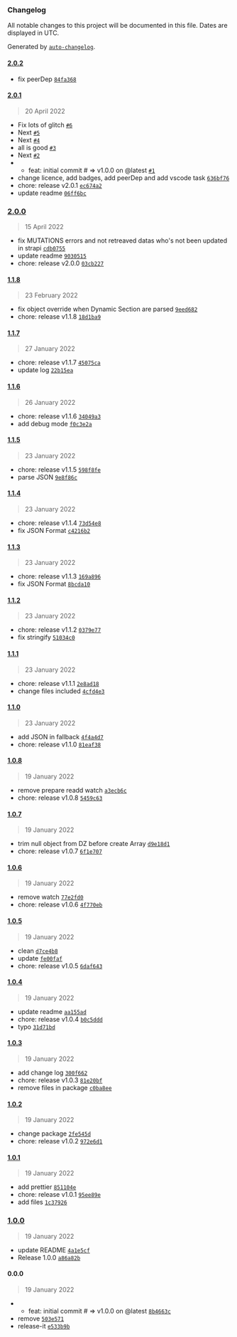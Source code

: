 ### Changelog

All notable changes to this project will be documented in this file. Dates are displayed in UTC.

Generated by [`auto-changelog`](https://github.com/CookPete/auto-changelog).

#### [2.0.2](https://github.com/NovaGaia/gatsby-plugin-strapi-source-extender/compare/2.0.1...2.0.2)

- fix peerDep [`84fa368`](https://github.com/NovaGaia/gatsby-plugin-strapi-source-extender/commit/84fa3685096d95759937b83c433355f0432a2b7e)

#### [2.0.1](https://github.com/NovaGaia/gatsby-plugin-strapi-source-extender/compare/2.0.0...2.0.1)

> 20 April 2022

- Fix lots of glitch [`#6`](https://github.com/NovaGaia/gatsby-plugin-strapi-source-extender/pull/6)
- Next [`#5`](https://github.com/NovaGaia/gatsby-plugin-strapi-source-extender/pull/5)
- Next [`#4`](https://github.com/NovaGaia/gatsby-plugin-strapi-source-extender/pull/4)
- all is good [`#3`](https://github.com/NovaGaia/gatsby-plugin-strapi-source-extender/pull/3)
- Next [`#2`](https://github.com/NovaGaia/gatsby-plugin-strapi-source-extender/pull/2)
- * feat: initial commit # =&gt; v1.0.0 on @latest [`#1`](https://github.com/NovaGaia/gatsby-plugin-strapi-source-extender/pull/1)
- change licence, add badges, add peerDep and add vscode task [`636bf76`](https://github.com/NovaGaia/gatsby-plugin-strapi-source-extender/commit/636bf762ccda27baab3275ae7ae063d234701203)
- chore: release v2.0.1 [`ec674a2`](https://github.com/NovaGaia/gatsby-plugin-strapi-source-extender/commit/ec674a2efb97a1526a6ff4920430c5bb5e0236e5)
- update readme [`06ff6bc`](https://github.com/NovaGaia/gatsby-plugin-strapi-source-extender/commit/06ff6bc3264219e85b484d1363d79f9335819fdc)

### [2.0.0](https://github.com/NovaGaia/gatsby-plugin-strapi-source-extender/compare/1.1.8...2.0.0)

> 15 April 2022

- fix MUTATIONS errors and not retreaved datas who's not been updated in strapi [`cdb0755`](https://github.com/NovaGaia/gatsby-plugin-strapi-source-extender/commit/cdb0755104a7ba665aee3d55ae9e12d584aa6b9b)
- update readme [`9030515`](https://github.com/NovaGaia/gatsby-plugin-strapi-source-extender/commit/90305159b7c8b38c4ffbc69e6c3e07a29a1650f3)
- chore: release v2.0.0 [`03cb227`](https://github.com/NovaGaia/gatsby-plugin-strapi-source-extender/commit/03cb22718cc52f49dbf41dc7b0afb70ae20a6f38)

#### [1.1.8](https://github.com/NovaGaia/gatsby-plugin-strapi-source-extender/compare/1.1.7...1.1.8)

> 23 February 2022

- fix object override when Dynamic Section are parsed [`9eed682`](https://github.com/NovaGaia/gatsby-plugin-strapi-source-extender/commit/9eed6821b965103e05a507f12a6a045921c50a63)
- chore: release v1.1.8 [`18d1ba9`](https://github.com/NovaGaia/gatsby-plugin-strapi-source-extender/commit/18d1ba9d84bdcbdbc62e7c300b6daee29002e17b)

#### [1.1.7](https://github.com/NovaGaia/gatsby-plugin-strapi-source-extender/compare/1.1.6...1.1.7)

> 27 January 2022

- chore: release v1.1.7 [`45075ca`](https://github.com/NovaGaia/gatsby-plugin-strapi-source-extender/commit/45075ca76583f6285f02f0fb9e66ab4e83181ebe)
- update log [`22b15ea`](https://github.com/NovaGaia/gatsby-plugin-strapi-source-extender/commit/22b15ea5efe8882cf4f7bacb9dc4592584e7d638)

#### [1.1.6](https://github.com/NovaGaia/gatsby-plugin-strapi-source-extender/compare/1.1.5...1.1.6)

> 26 January 2022

- chore: release v1.1.6 [`34049a3`](https://github.com/NovaGaia/gatsby-plugin-strapi-source-extender/commit/34049a32b709771d2e68d630a1078aa75836dce5)
- add debug mode [`f0c3e2a`](https://github.com/NovaGaia/gatsby-plugin-strapi-source-extender/commit/f0c3e2a43f07bcb2ec56182b51443f09d16e5522)

#### [1.1.5](https://github.com/NovaGaia/gatsby-plugin-strapi-source-extender/compare/1.1.4...1.1.5)

> 23 January 2022

- chore: release v1.1.5 [`598f8fe`](https://github.com/NovaGaia/gatsby-plugin-strapi-source-extender/commit/598f8fee875e976c5378d2958217bf8919ffff80)
- parse JSON [`9e8f86c`](https://github.com/NovaGaia/gatsby-plugin-strapi-source-extender/commit/9e8f86cdf22703d66206451adb0cac44ca889595)

#### [1.1.4](https://github.com/NovaGaia/gatsby-plugin-strapi-source-extender/compare/1.1.3...1.1.4)

> 23 January 2022

- chore: release v1.1.4 [`73d54e8`](https://github.com/NovaGaia/gatsby-plugin-strapi-source-extender/commit/73d54e88ffae7d562e31b47eb954c7b9a18cec3e)
- fix JSON Format [`c4216b2`](https://github.com/NovaGaia/gatsby-plugin-strapi-source-extender/commit/c4216b26b8125b78b1c4b58995429b04b498007e)

#### [1.1.3](https://github.com/NovaGaia/gatsby-plugin-strapi-source-extender/compare/1.1.2...1.1.3)

> 23 January 2022

- chore: release v1.1.3 [`169a896`](https://github.com/NovaGaia/gatsby-plugin-strapi-source-extender/commit/169a8962b933e746527d9e0881a0fa007049611a)
- fix JSON Format [`8bcda10`](https://github.com/NovaGaia/gatsby-plugin-strapi-source-extender/commit/8bcda1090d7ed23ea40faeb205c33c7055263ada)

#### [1.1.2](https://github.com/NovaGaia/gatsby-plugin-strapi-source-extender/compare/1.1.1...1.1.2)

> 23 January 2022

- chore: release v1.1.2 [`0379e77`](https://github.com/NovaGaia/gatsby-plugin-strapi-source-extender/commit/0379e77db13c18c47c613c909d4f39a2cddccde1)
- fix stringify [`51034c0`](https://github.com/NovaGaia/gatsby-plugin-strapi-source-extender/commit/51034c07abdf81aa57435b64ae577c53bd2d6157)

#### [1.1.1](https://github.com/NovaGaia/gatsby-plugin-strapi-source-extender/compare/1.1.0...1.1.1)

> 23 January 2022

- chore: release v1.1.1 [`2e8ad18`](https://github.com/NovaGaia/gatsby-plugin-strapi-source-extender/commit/2e8ad187ba906184f4feb68170672c537643159a)
- change files included [`4cfd4e3`](https://github.com/NovaGaia/gatsby-plugin-strapi-source-extender/commit/4cfd4e38dddda8935a8e0a7a75fb7f20c438e656)

#### [1.1.0](https://github.com/NovaGaia/gatsby-plugin-strapi-source-extender/compare/1.0.8...1.1.0)

> 23 January 2022

- add JSON in fallback [`4f4a4d7`](https://github.com/NovaGaia/gatsby-plugin-strapi-source-extender/commit/4f4a4d764499916f654b6df9ed1fd2676fe005aa)
- chore: release v1.1.0 [`81eaf38`](https://github.com/NovaGaia/gatsby-plugin-strapi-source-extender/commit/81eaf38cda983c9f29159929f1898aef7b0ee9f9)

#### [1.0.8](https://github.com/NovaGaia/gatsby-plugin-strapi-source-extender/compare/1.0.7...1.0.8)

> 19 January 2022

- remove prepare readd watch [`a3ecb6c`](https://github.com/NovaGaia/gatsby-plugin-strapi-source-extender/commit/a3ecb6c1286d300375f127b61103c53f703d1039)
- chore: release v1.0.8 [`5459c63`](https://github.com/NovaGaia/gatsby-plugin-strapi-source-extender/commit/5459c630968ff9c1d98af02cd9bc4ab044564654)

#### [1.0.7](https://github.com/NovaGaia/gatsby-plugin-strapi-source-extender/compare/1.0.6...1.0.7)

> 19 January 2022

- trim null object from DZ before create Array [`d9e18d1`](https://github.com/NovaGaia/gatsby-plugin-strapi-source-extender/commit/d9e18d1a366ba3bf51b3ee963f3473dcc044d8e9)
- chore: release v1.0.7 [`6f1e707`](https://github.com/NovaGaia/gatsby-plugin-strapi-source-extender/commit/6f1e7074aae91e135cd67124571fad86088a700b)

#### [1.0.6](https://github.com/NovaGaia/gatsby-plugin-strapi-source-extender/compare/1.0.5...1.0.6)

> 19 January 2022

- remove watch [`77e2fd0`](https://github.com/NovaGaia/gatsby-plugin-strapi-source-extender/commit/77e2fd01968dd8b49e9b2aad5cf686baa2893662)
- chore: release v1.0.6 [`4f770eb`](https://github.com/NovaGaia/gatsby-plugin-strapi-source-extender/commit/4f770eb55731a27d1e2de506ee4b5faeedb2d7e5)

#### [1.0.5](https://github.com/NovaGaia/gatsby-plugin-strapi-source-extender/compare/1.0.4...1.0.5)

> 19 January 2022

- clean [`d7ce4b8`](https://github.com/NovaGaia/gatsby-plugin-strapi-source-extender/commit/d7ce4b87c83348f5470973026c20f65b2d5e204c)
- update [`fe00faf`](https://github.com/NovaGaia/gatsby-plugin-strapi-source-extender/commit/fe00fafbf1929b85179eee3e2a3ebfe4ec41a8ae)
- chore: release v1.0.5 [`6daf643`](https://github.com/NovaGaia/gatsby-plugin-strapi-source-extender/commit/6daf64357cda09262cafa526d2f2ee56453742be)

#### [1.0.4](https://github.com/NovaGaia/gatsby-plugin-strapi-source-extender/compare/1.0.3...1.0.4)

> 19 January 2022

- update readme [`aa155ad`](https://github.com/NovaGaia/gatsby-plugin-strapi-source-extender/commit/aa155ad338021412ebaf95fd24e7397f297cf534)
- chore: release v1.0.4 [`b0c5ddd`](https://github.com/NovaGaia/gatsby-plugin-strapi-source-extender/commit/b0c5ddd505a8b494ec2bed70da88e9f8b41f1fbc)
- typo [`31d71bd`](https://github.com/NovaGaia/gatsby-plugin-strapi-source-extender/commit/31d71bd3e073fec88e5fce73905cf8b50b9fc4af)

#### [1.0.3](https://github.com/NovaGaia/gatsby-plugin-strapi-source-extender/compare/1.0.2...1.0.3)

> 19 January 2022

- add change log [`300f662`](https://github.com/NovaGaia/gatsby-plugin-strapi-source-extender/commit/300f662c6b2651ac074fe459e1296e293c4d08d8)
- chore: release v1.0.3 [`81e20bf`](https://github.com/NovaGaia/gatsby-plugin-strapi-source-extender/commit/81e20bf0a3e22c7df1e6995dd78019fea8a58e62)
- remove files in package [`c0ba8ee`](https://github.com/NovaGaia/gatsby-plugin-strapi-source-extender/commit/c0ba8ee0f1d1baed8d059704be81f3dd9858c686)

#### [1.0.2](https://github.com/NovaGaia/gatsby-plugin-strapi-source-extender/compare/1.0.1...1.0.2)

> 19 January 2022

- change package [`2fe545d`](https://github.com/NovaGaia/gatsby-plugin-strapi-source-extender/commit/2fe545db1ebd6fb869091f2a75979c72ed9e1e77)
- chore: release v1.0.2 [`972e6d1`](https://github.com/NovaGaia/gatsby-plugin-strapi-source-extender/commit/972e6d1b8d8b8fdf341abeaa997d2f4c970dd3fa)

#### [1.0.1](https://github.com/NovaGaia/gatsby-plugin-strapi-source-extender/compare/1.0.0...1.0.1)

> 19 January 2022

- add prettier [`851104e`](https://github.com/NovaGaia/gatsby-plugin-strapi-source-extender/commit/851104e880ee8405e9743d587e08d1403da34408)
- chore: release v1.0.1 [`95ee89e`](https://github.com/NovaGaia/gatsby-plugin-strapi-source-extender/commit/95ee89e51afeae7c4bf8bb9862a5d56ff0f42400)
- add files [`1c37926`](https://github.com/NovaGaia/gatsby-plugin-strapi-source-extender/commit/1c37926c1b879f20f1a9faef7559839998f48ef3)

### [1.0.0](https://github.com/NovaGaia/gatsby-plugin-strapi-source-extender/compare/0.0.0...1.0.0)

> 19 January 2022

- update README [`4a1e5cf`](https://github.com/NovaGaia/gatsby-plugin-strapi-source-extender/commit/4a1e5cf3acdb1e72ffb8023587ec1a4facad364f)
- Release 1.0.0 [`a86a82b`](https://github.com/NovaGaia/gatsby-plugin-strapi-source-extender/commit/a86a82b91b114f2ee025034cfac2b6603ddaf0d8)

#### 0.0.0

> 19 January 2022

- * feat: initial commit # =&gt; v1.0.0 on @latest [`8b4663c`](https://github.com/NovaGaia/gatsby-plugin-strapi-source-extender/commit/8b4663c5db12423a70e0ac31a74c25129709148e)
- remove [`503e571`](https://github.com/NovaGaia/gatsby-plugin-strapi-source-extender/commit/503e571dfc19f4a8f557652e1863a79f3c3921ac)
- release-it [`e533b9b`](https://github.com/NovaGaia/gatsby-plugin-strapi-source-extender/commit/e533b9b7c558da84f13028ed239b6ee6ad6f532e)
